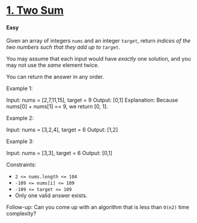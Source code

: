 # [1. Two Sum](https://leetcode.com/problems/two-sum)

#### Easy

Given an array of integers `nums` and an integer `target`, return *indices of the two numbers such that they add up
to `target`*.

You may assume that each input would have *exactly* one solution, and you may not use the *same* element twice.

You can return the answer in any order.

Example 1:

Input: nums = [2,7,11,15], target = 9
Output: [0,1]
Explanation: Because nums[0] + nums[1] == 9, we return [0, 1].

Example 2:

Input: nums = [3,2,4], target = 6
Output: [1,2]

Example 3:

Input: nums = [3,3], target = 6
Output: [0,1]

Constraints:

- `2 <= nums.length <= 104`
- `-109 <= nums[i] <= 109`
- `-109 <= target <= 109`
- Only one valid answer exists.

Follow-up: Can you come up with an algorithm that is less than `O(n2)` time complexity?